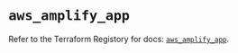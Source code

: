 # `aws_amplify_app`

Refer to the Terraform Registory for docs: [`aws_amplify_app`](https://registry.terraform.io/providers/hashicorp/aws/4.63.0/docs/resources/amplify_app).
